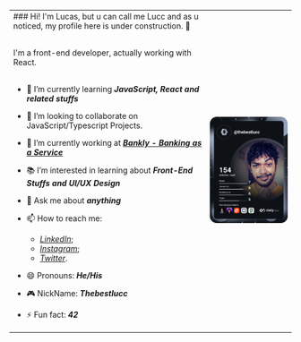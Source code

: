 <table>
  <tr>
    <td>
      ### Hi! I'm Lucas, but u can call me Lucc and as u noticed, my profile here is under construction. 🚧
</br>
</br>

I'm a front-end developer, actually working with React.
</br>
</br>

- 🌱 I’m currently learning _**JavaScript, React and related stuffs**_
- 👯 I’m looking to collaborate on JavaScript/Typescript Projects.
- 🔭 I’m currently working at [_**Bankly - Banking as a Service**_](https://www.bankly.com.br/)
- 📚 I’m interested in learning about _**Front-End Stuffs and UI/UX Design**_
- 💬 Ask me about _**anything**_
- 📫 How to reach me: 
  -  [_LinkedIn_](https://www.linkedin.com/in/thebestlucc);
  -  [_Instagram_](https://www.instagram.com/thebestlucc);
  -  [_Twitter_](https://www.twitter.com/thebestlucc).
- 😄 Pronouns: _**He/His**_
- 🎮 NickName: _**Thebestlucc**_
- ⚡ Fun fact: _**42**_

    </td>
    <td>
      <a href="https://app.daily.dev/DailyDevTips"><img src="https://github.com/thebestlucc/thebestlucc/blob/main/devcard.svg" width="400" alt="Thebestlucc's Dev Card"/></a>
    </td>
  </tr>
</table>

